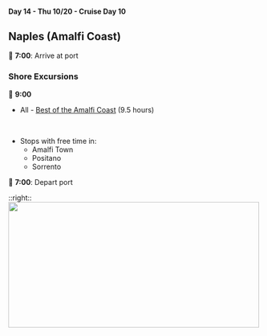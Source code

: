 #### Day 14 - Thu 10/20 - Cruise Day 10
## **Naples (Amalfi Coast)**

🚢 **7:00**: Arrive at port

### Shore Excursions
🏰 **9:00** 
* All - [Best of the Amalfi Coast](https://www.carnival.com/shore-excursions/naples-capri-pompeii/best-of-the-amalfi-coast--positano-and-sorrento-816054?selectedVariant=PR20221011010816054202210200900) (9.5 hours)

<br>

* Stops with free time in:
    * Amalfi Town 
    * Positano 
    * Sorrento 

🚢 **7:00**: Depart port

::right::
<img src="/amalfi-coast-map.png" height="250" width="500" style="margin:auto">


